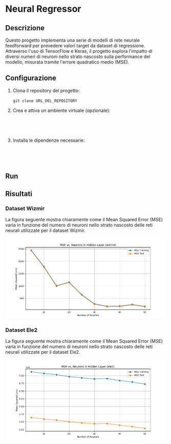 # Neural Regressor

## Descrizione
Questo progetto implementa una serie di modelli di rete neurale feedforward per prevedere valori target da dataset di regressione. Attraverso l'uso di TensorFlow e Keras, il progetto esplora l'impatto di diversi numeri di neuroni nello strato nascosto sulla performance del modello, misurata tramite l'errore quadratico medio (MSE).

## Configurazione

1. Clona il repository del progetto:

    ```git clone URL_DEL_REPOSITORY ```

2. Crea e attiva un ambiente virtuale (opzionale):

    ``` ```

    ``` ```

3. Installa le dipendenze necessarie:

    ``` ```

    ``` ```
## Run


## Risultati

### Dataset Wizmir

La figura seguente mostra chiaramente come il Mean Squared Error (MSE) varia in funzione del numero di neuroni nello strato nascosto delle reti neurali utilizzate per il dataset Wizmir.

![MSE vs. Neurons in Hidden Layer (Wizmir)](./plots/mse_plot_wizmir.png)

### Dataset Ele2

La figura seguente mostra chiaramente come il Mean Squared Error (MSE) varia in funzione del numero di neuroni nello strato nascosto delle reti neurali utilizzate per il dataset Ele2.

![MSE vs. Neurons in Hidden Layer (Ele2)](./plots/mse_plot_ele2.png)
